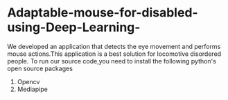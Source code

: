 # Adaptable-mouse-for-disabled-using-Deep-Learning-
We developed an application that detects the eye movement and performs mouse actions.This application is a best solution for locomotive disordered people.
To run our source code,you need to install the following python's open source packages
1. Opencv
2. Mediapipe

